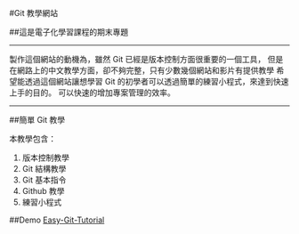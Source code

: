 #Git 教學網站

##這是電子化學習課程的期末專題
***
製作這個網站的動機為，雖然 Git 已經是版本控制方面很重要的一個工具，
但是在網路上的中文教學方面，卻不夠完整，只有少數幾個網站和影片有提供教學
希望能透過這個網站讓想學習 Git 的初學者可以透過簡單的練習小程式，來達到快速上手的目的。
可以快速的增加專案管理的效率。
***

##簡單 Git 教學

本教學包含：

1. 版本控制教學
2. Git 結構教學
3. Git 基本指令
4. Github 教學
5. 練習小程式

##Demo
[Easy-Git-Tutorial](http://dylandy.github.io/Easy-Git-Tutorial/index.html) 
